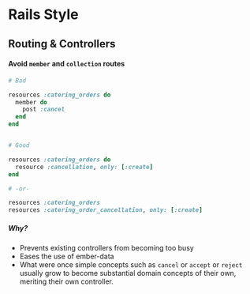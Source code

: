 # Rails Style

## Routing & Controllers

#### Avoid `member` and `collection` routes

```Ruby
# Bad

resources :catering_orders do
  member do
    post :cancel
  end
end


# Good

resources :catering_orders do
  resource :cancellation, only: [:create]
end

# -or-

resources :catering_orders
resources :catering_order_cancellation, only: [:create]
```

##### Why?
* Prevents existing controllers from becoming too busy
* Eases the use of ember-data
* What were once simple concepts such as `cancel` or `accept` or `reject` usually grow to become substantial domain concepts of their own, meriting their own controller.
